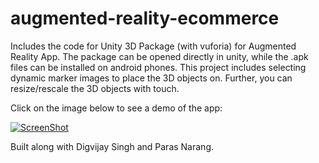 # augmented-reality-ecommerce

Includes the code for Unity 3D Package (with vuforia) for Augmented Reality App.
The package can be opened directly in unity, while the .apk files can be installed on android phones. This project includes selecting dynamic marker images to place the 3D objects on. Further, you can resize/rescale the 3D objects with touch. 

Click on the image below to see a demo of the app:

[![ScreenShot](https://github.com/somgupta/augmented-reality-ecommerce/blob/master/FB_IMG_1469336891308.jpg)](https://youtu.be/7N7eZaEs-D4)


Built along with Digvijay Singh and Paras Narang.
